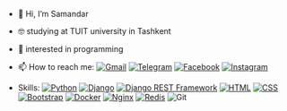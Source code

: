 - 👋 Hi, I’m Samandar
- 🤓 studying at TUIT university in Tashkent
- 👀 interested in programming
- 📫 How to reach me:
<a href="mailto:asamandar235@gmail.com">![Gmail](https://img.shields.io/badge/Gmail-D14836?style=for-the-badge&logo=gmail&logoColor=white)</a> 
<a href="https://t.me/sacramento12">![Telegram](https://img.shields.io/badge/Telegram-2CA5E0?style=for-the-badge&logo=telegram&logoColor=white)</a>
<a href="https://www.facebook.com/samandar.abdusattorov.925">![Facebook](https://img.shields.io/badge/Facebook-1877F2?style=for-the-badge&logo=facebook&logoColor=white)</a>
<a href="https://www.instagram.com/sacramento.12/" target="_blank"> <img src="https://img.shields.io/badge/Instagram-E4405F?style=for-the-badge&logo=instagram&logoColor=white" alt="Instagram"></a>



- Skills:
[![Python](https://img.shields.io/badge/python-3776AB?style=for-the-badge&logo=python&logoColor=white)](https://www.python.org/)
[![Django](https://img.shields.io/badge/django-092E20?style=for-the-badge&logo=django&logoColor=white)](https://www.djangoproject.com/)
[![Django REST Framework](https://img.shields.io/badge/django_rest_framework-092E20?style=for-the-badge&logo=django&logoColor=white)](https://www.django-rest-framework.org/)
[![HTML](https://img.shields.io/badge/HTML-%23E34F26?style=for-the-badge&logo=html5&logoColor=white)](https://developer.mozilla.org/en-US/docs/Web/HTML)
[![CSS](https://img.shields.io/badge/CSS-%231572B6?style=for-the-badge&logo=css3&logoColor=white)](https://developer.mozilla.org/en-US/docs/Web/CSS)
[![Bootstrap](https://img.shields.io/badge/bootstrap-563D7C?style=for-the-badge&logo=bootstrap&logoColor=white)](https://getbootstrap.com/)
[![Docker](https://img.shields.io/badge/docker-2496ED?style=for-the-badge&logo=docker&logoColor=white)](https://www.docker.com/)
[![Nginx](https://img.shields.io/badge/nginx-009639?style=for-the-badge&logo=nginx&logoColor=white)](https://nginx.org/en/)
[![Redis](https://img.shields.io/badge/redis-DC382D?style=for-the-badge&logo=redis&logoColor=white)](https://redis.io/)
![Git](https://img.shields.io/badge/git-%23F05033.svg?style=for-the-badge&logo=git&logoColor=white)
